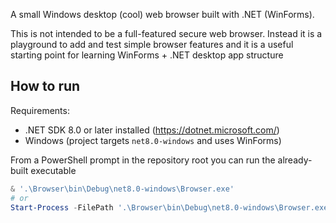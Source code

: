 A small Windows desktop (cool) web browser built with .NET (WinForms). 

This is not intended to be a full-featured secure web browser. Instead it is a playground to add and test simple browser features and it is a useful starting point for learning WinForms + .NET desktop app structure

## How to run

Requirements:

- .NET SDK 8.0 or later installed (https://dotnet.microsoft.com/)
- Windows (project targets `net8.0-windows` and uses WinForms)

From a PowerShell prompt in the repository root you can run the already-built executable

```powershell
& '.\Browser\bin\Debug\net8.0-windows\Browser.exe'
# or
Start-Process -FilePath '.\Browser\bin\Debug\net8.0-windows\Browser.exe'
```